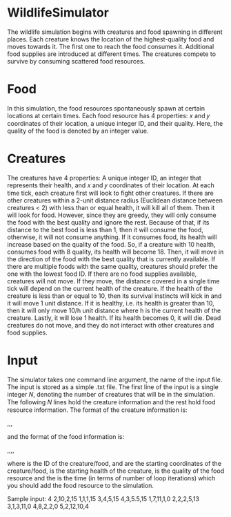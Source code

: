 # WildlifeSimulator
The wildlife simulation begins with creatures and food spawning in different places. Each creature knows the location of the highest-quality food and moves towards it. The first one to reach the food consumes it. Additional food supplies are introduced at different times. The creatures compete to survive by consuming scattered food resources.

# Food
In this simulation, the food resources spontaneously spawn at certain locations at certain times. Each food resource has 4 properties: 𝑥 and 𝑦 coordinates of their location, a unique integer ID, and their quality. Here, the quality of the food is denoted by an integer value. 

# Creatures
The creatures have 4 properties: A unique integer ID, an integer that represents their health, and 𝑥 and 𝑦 coordinates of their location. At each time tick, each creature first will look to fight other creatures. If there are other creatures within a 2-unit distance radius (Euclidean distance between creatures < 2) with less than or equal health, it will kill all of them. Then it will look for food. However, since they are greedy, they will only consume the food with the best quality and ignore the rest. Because of that, if its distance to the best food is less than 1, then it will consume the food, otherwise, it will not consume anything. If it consumes food, its health will increase based on the quality of the food. So, if a creature with 10 health, consumes food with 8 quality, its health will become 18. Then, it will move in the direction of the food with the best quality that is currently available. If there are multiple foods with the same quality, creatures should prefer the one with the lowest food ID. If there are no food supplies available, creatures will not move. If they move, the distance covered in a single time tick will depend on the current health of the creature. If the health of the creature is less than or equal to 10, then its survival instincts will kick in and it will move 1 unit distance. If it is healthy, i.e. its health is greater than 10, then it will only move 10/h unit distance where h is the current health of the creature. Lastly, it will lose 1 health. If its health becomes 0, it will die. Dead creatures do not move, and they do not interact with other creatures and food supplies.

# Input
The simulator takes one command line argument, the name of the input file. The input is stored as a simple .txt file. The first line of the input is a single integer 𝑁, denoting the number of creatures that will be in the simulation. The following 𝑁 lines hold the creature information and the rest hold food resource information. The format of the creature information is:

<ID>,<X>,<Y>,<Health>

and the format of the food information is:

<ID>,<X>,<Y>,<Quality>,<Spawntime> 

where <ID> is the ID of the creature/food, <X> and <Y> are the starting coordinates of the creature/food, <Health> is the starting health of the creature, <Quality> is the quality of the food resource and the <Spawntime> is the time (in terms of number of loop iterations) which you should add the food resource to the simulation.

Sample input:
4
2,10,2,15
1,1,1,15
3,4,5,15
4,3,5.5,15
1,7,11,1,0
2,2,2,5,13
3,1,3,11,0
4,8,2,2,0
5,2,12,10,4
